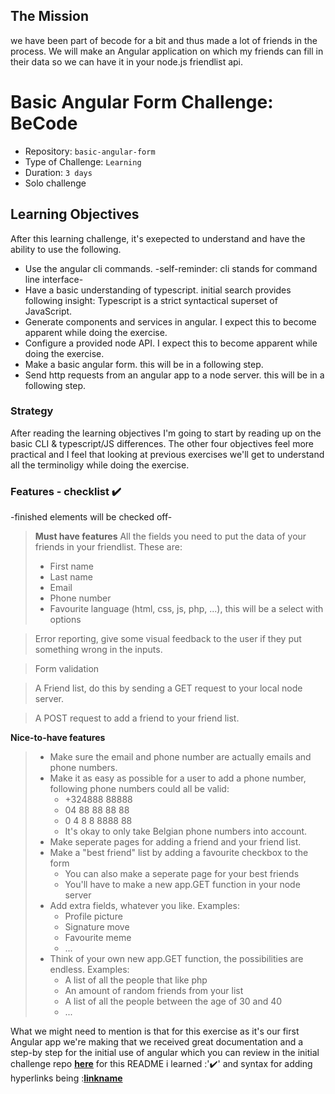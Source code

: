 ## The Mission
we have been part of becode for a bit and thus made a lot of friends in the process. We will make an Angular application on which my friends can fill in their data so we can have it in your node.js friendlist api.

# Basic Angular Form Challenge: BeCode

- Repository: `basic-angular-form`
- Type of Challenge: `Learning`
- Duration: `3 days`
- Solo challenge

## Learning Objectives 
After this learning challenge, it's exepected to understand and have the ability to use the following. 
- Use the angular cli commands. -self-reminder: cli stands for command line interface-
- Have a basic understanding of typescript.  initial search provides following insight: Typescript is a strict syntactical superset of JavaScript. 
- Generate components and services in angular. I expect this to become apparent while doing the exercise. 
- Configure a provided node API. I expect this to become apparent while doing the exercise. 
- Make a basic angular form. this will be in a following step. 
- Send http requests from an angular app to a node server. this will be in a following step. 

### Strategy
After reading the learning objectives I'm going to start by reading up on the basic CLI & typescript/JS differences. 
The other four objectives feel more practical and I feel that looking at previous exercises we'll get to understand all the terminoligy while doing the exercise. 

### Features - checklist :heavy_check_mark:
-finished elements will be checked off-
>__Must have features__
>All the fields you need to put the data of your friends in your friendlist. These are:
>- First name
>- Last name
>- Email
>- Phone number
>- Favourite language (html, css, js, php, ...), this will be a select with options

>Error reporting, give some visual feedback to the user if they put something wrong in the inputs.

>Form validation

>A Friend list, do this by sending a GET request to your local node server.

>A POST request to add a friend to your friend list.


__Nice-to-have features__
>- Make sure the email and phone number are actually emails and phone numbers.
>- Make it as easy as possible for a user to add a phone number, following phone numbers could all be valid:
>    - +324888 88888
>    - 04 88 88 88 88
>    - 0      4 8     8 8888 88
>    - It's okay to only take Belgian phone numbers into account.
>- Make seperate pages for adding a friend and your friend list.
>- Make a "best friend" list by adding a favourite checkbox to the form
>    - You can also make a seperate page for your best friends
>    - You'll have to make a new app.GET function in your node server
>- Add extra fields, whatever you like. Examples:
>    - Profile picture
>    - Signature move
>    - Favourite meme
>    - ...
>- Think of your own new app.GET function, the possibilities are endless. Examples:
>    - A list of all the people that like php
>    - An amount of random friends from your list
>    - A list of all the people between the age of 30 and 40
>    - ...

What we might need to mention is that for this exercise as it's our first Angular app we're making that we received great documentation and a step-by step for the initial use of angular which you can review in the initial challenge repo [__here__](https://github.com/becodeorg/ANT-Lamarr-5.34/tree/fffc56a288a6d83f400d775589f910472fa12220/2.The-Hill/angular/intro)
for this README i learned 
  :':heavy_check_mark:' 
and syntax for adding hyperlinks being 
  :[__linkname__](linkurl)
